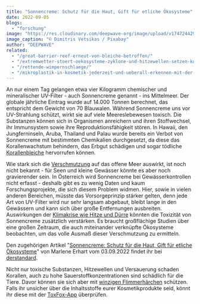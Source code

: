 ```yaml
---
title: "Sonnencreme: Schutz für die Haut, Gift für etliche Ökosysteme"
date: 2022-09-05
blogs: 
  - "forschung"
image: "https://res.cloudinary.com/deepwave-org/image/upload/v1747244290/deepwave.org/suncream-gd27dd170b_1920.jpg"
image_caption: "© Dimitris Vetsikas / Pixabay"
author: "DEEPWAVE"
related: 
  - "/great-barrier-reef-erneut-von-bleiche-betroffen/"
  - "/extremwetter-stoert-oekosysteme-zyklone-und-hitzewellen-setzen-korallen-zu/"
  - "/rettende-wimpernschlaege/"
  - "/mikroplastik-in-kosmetik-jederzeit-und-ueberall-erkennen-mit-der-toxfox-app/"
---
```


An nur einem Tag gelangen etwa vier Kilogramm chemischer und mineralischer UV-Filter - auch Sonnencreme genannt - ins Mittelmeer. Der globale jährliche Eintrag wurde auf 14.000 Tonnen berechnet, das entspricht dem Gewicht von 70 Blauwalen. Während Sonnencreme uns vor UV-Strahlung schützt, wirkt sie auf viele Meereslebewesen toxisch. Die Substanzen können sich in Organismen anreichern und ihren Stoffwechsel, ihr Immunsystem sowie ihre Reproduktionsfähigkeit stören. In Hawaii, den Jungferninseln, Aruba, Thailand und Palau wurde bereits ein Verbot von Sonnencreme mit bestimmten Chemikalien durchgesetzt, da diese das Korallenwachstum behindern, das Erbgut schädigen und sogar tödliche [Korallenbleiche](https://www.deepwave.org/great-barrier-reef-erneut-von-bleiche-betroffen/) hervorrufen können.

Wie stark sich die [Verschmutzung](https://www.deepwave.org/die-ozeane/verschmutzung/) auf das offene Meer auswirkt, ist noch nicht bekannt - für Seen und kleine Gewässer könnte es aber noch gravierender sein. In Österreich wird Sonnencreme bei Gewässerkontrollen nicht erfasst - deshalb gibt es zu wenig Daten und kaum Forschungsprojekte, die sich diesem Problem widmen. Hier, sowie in vielen anderen Bereichen, müsste das Vorsorgeprinzip stärker gelten, denn jede Art von UV-Filter wird nur sehr langsam abgebaut, bleibt lange in den Gewässern und kann sich über große Entfernungen ausbreiten. Auswirkungen der [Klimakrise wie Hitze und Dürre](https://www.deepwave.org/extremwetter-stoert-oekosysteme-zyklone-und-hitzewellen-setzen-korallen-zu/) könnten die Toxizität von Sonnencreme zusätzlich verstärken. Es braucht großflächige Studien über eine großen Zeitraum, die auch miteinander verknüpfte Ökosysteme beobachten, um das volle Ausmaß dieser Verschmutzung zu ermitteln.

Den zugehörigen Artikel "[Sonnencreme: Schutz für die Haut, Gift für etliche Ökosysteme](https://www.derstandard.at/story/2000138421564/sonnencreme-schutz-fuer-die-haut-gift-fuer-etliche-oekosysteme)" von Marlene Erhart vom 03.09.2022 findet ihr bei [derstandard](https://www.derstandard.at/).

Nicht nur toxische Substanzen, Hitzewellen und Versauerung schaden Korallen, auch zu hohe Sauerstoffkonzentrationen sind schädlich für die Tiere. Davor können sie sich aber mit [winzigen Flimmerhärchen](https://www.deepwave.org/rettende-wimpernschlaege/) schützen. Falls ihr unsicher über die Inhaltsstoffe eurer Kosmetikprodukte seid, könnt ihr diese mit der [ToxFox-App](https://www.deepwave.org/mikroplastik-in-kosmetik-jederzeit-und-ueberall-erkennen-mit-der-toxfox-app/) überprüfen.

